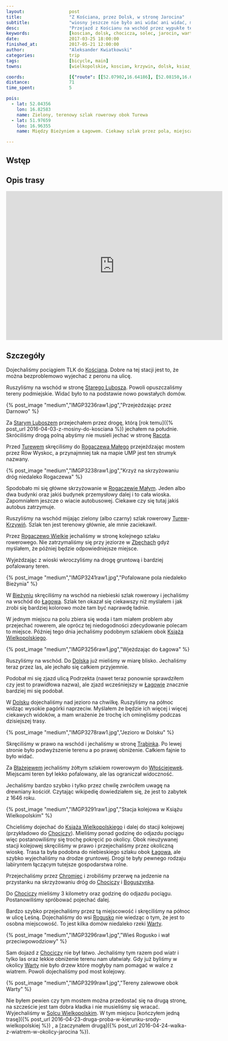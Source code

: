 ```yaml
---
layout:                 post
title:                  "Z Kościana, przez Dolsk, w stronę Jarocina"
subtitle:               "wiosny jeszcze nie było ani widać ani widać, myślałem że będzie więcej górek"
desc:                   "Przejazd z Kościanu na wschód przez wypukłe tereny wokół Dolska. Koniec miał być w Jarocinie, ale odbiliśmy do Chociczy i dojechaliśmy do Solca Wielkopolskiego."
keywords:               [koscian, dolsk, chocicza, solec, jarocin, warta, most]
date:                   2017-03-25 18:00:00
finished_at:            2017-05-21 12:00:00
author:                 "Aleksander Kwiatkowski"
categories:             trip
tags:                   [bicycle, main]
towns:                  [wielkopolskie, koscian, krzywin, dolsk, ksiaz_wielkopolski, nowe_miasto_nad_warta, krzykosy]

coords:                 [{"route": [[52.07902,16.64186], [52.08150,16.65533], [52.08432,16.65980], [52.07546,16.71082], [52.06382,16.73121], [52.05213,16.77099], [52.04981,16.79236], [52.05219,16.80893], [52.03846,16.81476], [52.03815,16.82532], [52.04057,16.82541], [52.03873,16.84498], [52.02399,16.85579], [52.00424,16.90978], [52.00500,16.91171], [52.00257,16.91780], [51.98696,16.93518], [51.97961,16.93870], [51.97567,16.96441], [51.97445,16.99050], [51.97784,17.00621], [51.97363,17.02647], [51.98180,17.06226], [51.98709,17.06243], [51.98645,17.06612], [51.99132,17.06766], [51.99908,17.10191], [51.99650,17.12406], [51.99940,17.15092], [52.00447,17.15744], [52.01377,17.19821], [52.02656,17.21152], [52.03252,17.20937], [52.04250,17.22637], [52.04852,17.22903], [52.03516,17.26396], [52.04224,17.28422], [52.06018,17.30996], [52.06915,17.35897], [52.08540,17.34601], [52.09099,17.34301], [52.09721,17.32679], [52.10075,17.32447], [52.10681,17.32765], [52.10944,17.31975]], "type": "bicycle"}]
distance:               71
time_spent:             5

pois:
  - lat: 52.04356
    lon: 16.82583
    name: Zielony, terenowy szlak rowerowy obok Turewa
  - lat: 51.97659
    lon: 16.96355
    name: Między Bieżyniem a Łagowem. Ciekawy szlak przez pola, miejscami jest mokro.

---
```


[wiki-koscian]: https://pl.wikipedia.org/wiki/Ko%C5%9Bcian
[wiki-stary-lubosz]: https://pl.wikipedia.org/wiki/Stary_Lubosz
[wiki-racot]: https://pl.wikipedia.org/wiki/Racot
[wiki-turew]: https://pl.wikipedia.org/wiki/Turew_(wie%C5%9B_w_wojew%C3%B3dztwie_wielkopolskim)
[wiki-rogaczewo-male]: https://pl.wikipedia.org/wiki/Rogaczewo_Ma%C5%82e
[wiki-krzywin]: https://pl.wikipedia.org/wiki/Krzywi%C5%84
[wiki-rogaczewo-wielkie]: https://pl.wikipedia.org/wiki/Rogaczewo_Wielkie
[wiki-zbechy]: https://pl.wikipedia.org/wiki/Zb%C4%99chy
[wiki-biezyn]: https://pl.wikipedia.org/wiki/Bie%C5%BCy%C5%84
[wiki-lagowo]: https://pl.wikipedia.org/wiki/%C5%81agowo
[wiki-ksiaz-wielkopolski]: https://pl.wikipedia.org/wiki/Ksi%C4%85%C5%BC_Wielkopolski
[wiki-dolsk]: https://pl.wikipedia.org/wiki/Dolsk
[wiki-trabinek]: https://pl.wikipedia.org/wiki/Tr%C4%85binek
[wiki-blazejewo]: https://pl.wikipedia.org/wiki/B%C5%82a%C5%BCejewo_(powiat_%C5%9Bremski)
[wiki-wlosciejewki]: https://pl.wikipedia.org/wiki/W%C5%82o%C5%9Bciejewki_(wie%C5%9B_w_wojew%C3%B3dztwie_wielkopolskim)
[wiki-chromiec]: https://pl.wikipedia.org/wiki/Chromiec_(wojew%C3%B3dztwo_wielkopolskie)
[wiki-chocicza]: https://pl.wikipedia.org/wiki/Chocicza_(gmina_Nowe_Miasto_nad_Wart%C4%85)
[wiki-boguszynek]: https://pl.wikipedia.org/wiki/Boguszynek
[wiki-rogusko]: https://pl.wikipedia.org/wiki/Rogusko
[wiki-warta]: https://pl.wikipedia.org/wiki/Warta
[wiki-solec-wielkopolski]: https://pl.wikipedia.org/wiki/Solec_Wielkopolski


Wstęp
-----


Opis trasy
----------

<iframe height='405' width='590' frameborder='0' allowtransparency='true' scrolling='no' src='https://www.strava.com/activities/913965919/embed/15d9a2bffe235db77b074c6f9923523d24a517c2'></iframe>

Szczegóły
---------

Dojechaliśmy pociągiem TLK do [Kościana][wiki-koscian]. Dobre na tej stacji jest to, że
można bezproblemowo wyjechać z peronu na ulicę.

Ruszyliśmy na wschód w stronę [Starego Lubosza][wiki-stary-lubosz]. Powoli opuszczaliśmy
tereny podmiejskie. Widać było to na podstawie nowo powstałych domów.

{% post_image "medium","IMGP3236raw1.jpg","Przejeżdzając przez Darnowo" %}

Za [Starym Luboszem][wiki-stary-lubosz] przejechałem przez drogę, którą
[rok temu]({% post_url 2016-04-03-z-mosiny-do-kosciana %}) jechałem na południe.
Skróciliśmy drogą polną abyśmy nie musieli jechać w stronę [Racota][wiki-racot].

Przed [Turewem][wiki-turew] skręciliśmy do [Rogaczewa Małego][wiki-rogaczewo-male]
przejeżdzając mostem przez Rów Wyskoc, a przynajmniej tak na mapie UMP jest
ten strumyk nazwany.

{% post_image "medium","IMGP3238raw1.jpg","Krzyż na skrzyżowaniu dróg niedaleko Rogaczewa" %}

Spodobało mi się główne skrzyżowanie w [Rogaczewie Małym][wiki-rogaczewo-male].
Jeden albo dwa budynki oraz jakiś budynek przemysłowy dalej i to cała wioska.
Zapomniałem jeszcze o wiacie autobusowej. Ciekawe czy się tutaj jakiś
autobus zatrzymuje.

Ruszyliśmy na wschód mijając zielony (albo czarny) szlak rowerowy
[Turew][wiki-turew]-[Krzywiń][wiki-krzywin]. Szlak ten jest terenowy głównie,
ale mnie zaciekawił.

Przez [Rogaczewo Wielkie][wiki-rogaczewo-wielkie] jechaliśmy w stronę kolejnego
szlaku rowerowego. Nie zatrzymaliśmy się przy jeziorze w [Zbęchach][wiki-zbechy]
gdyż myślałem, że później będzie odpowiedniejsze miejsce.

Wyjeżdzając z wioski wkroczyliśmy na drogę gruntową i bardziej pofalowany teren.

{% post_image "medium","IMGP3241raw1.jpg","Pofalowane pola niedaleko Bieżynia" %}

W [Bieżyniu][wiki-biezyn] skręciliśmy na wschód na niebieski szlak rowerowy i
jechaliśmy na wschód do [Łagowa][wiki-lagowo]. Szlak ten okazał się ciekawszy niż
myślałem i jak zrobi się bardziej kolorowo może tam być naprawdę ładnie.

W jednym miejscu na polu zbiera się woda i tam miałem problem aby przejechać
rowerem, ale oprócz
tej niedogodności zdecydowanie polecam to miejsce.
Później tego dnia jechaliśmy podobnym szlakiem
obok [Książa Wielkopolskiego][wiki-ksiaz-wielkopolski].

{% post_image "medium","IMGP3256raw1.jpg","Wjeżdzając do Łagowa" %}

Ruszyliśmy na wschód. Do [Dolska][wiki-dolsk] już mieliśmy w miarę blisko. Jechaliśmy
teraz przez las, ale jechało się całkiem przyjemnie.

Podobał mi się zjazd ulicą Podrzekta (nawet teraz ponownie sprawdziłem czy jest
to prawidłowa nazwa), ale zjazd wcześniejszy w [Łagowie][wiki-lagowo]
znacznie bardziej mi się podobał.

W [Dolsku][wiki-dolsk] dojechaliśmy nad jezioro na chwilkę.
Ruszyliśmy na północ widząc wysokie pagórki naprzeciw. Myślałem że
będzie ich więcej i więcej ciekawych widoków,
a mam wrażenie że trochę ich ominęliśmy podczas dzisiejszej trasy.

{% post_image "medium","IMGP3278raw1.jpg","Jezioro w Dolsku" %}

Skręciliśmy w prawo na wschód i jechaliśmy w stronę [Trąbinka][wiki-trabinek].
Po lewej stronie było podwyższenie terenu a po prawej obniżenie.
Całkiem fajnie to było widać.

Za [Błażejewem][wiki-blazejewo] jechaliśmy żółtym szlakiem rowerowym do
[Włościejewek][wiki-wlosciejewki]. Miejscami teren był lekko pofalowany, ale las
ograniczał widoczność.

Jechaliśmy bardzo szybko i tylko przez chwilę zwróciłem uwagę na drewniany kościół.
Czytając wikipedię dowiedziałem się, że jest to zabytek z 1646 roku.

{% post_image "medium","IMGP3291raw1.jpg","Stacja kolejowa w Książu Wielkopolskim" %}

Chcieliśmy dojechać do [Książa Wielkopolskiego][wiki-ksiaz-wielkopolski] i dalej
do stacji kolejowej (przykładowo do [Chociczy][wiki-chocicza]).
Mieliśmy ponad godzinę do odjazdu pociągu więc postanowiliśmy się
trochę pokręcić po okolicy. Obok nieużywanej stacji kolejowej skręciliśmy
w prawo i przejechaliśmy przez okoliczną wioskę. Trasa ta była podobna do
niebieskiego szlaku obok [Łagowa][wiki-lagowo], ale szybko wyjechaliśmy na
drodze gruntowej. Drogi te były pewnego rodzaju labiryntem łączącym tutejsze
gospodarstwa rolne.

Przejechaliśmy przez [Chromiec][wiki-chromiec] i zrobiliśmy przerwę na jedzenie
na przystanku na skrzyżowaniu dróg do [Chociczy][wiki-chocicza] i
[Boguszynka][wiki-boguszynek].

Do [Chociczy][wiki-chocicza] mieliśmy 3 kilometry oraz godzinę do odjazdu pociągu.
Postanowiliśmy spróbować pojechać dalej.

Bardzo szybko przejechaliśmy przez tą miejscowość i skręciliśmy na północ w ulicę
Leśną. Dojechaliśmy do wsi [Rogusko][wiki-rogusko] nie wiedząc o tym, że
jest to osobna miejscowość. To jest kilka domów niedaleko rzeki [Warty][wiki-warta].

{% post_image "medium","IMGP3296raw1.jpg","Wieś Rogusko i wał przeciwpowodziowy" %}

Sam dojazd z [Chociczy][wiki-chocicza] nie był łatwo. Jechaliśmy
tym razem pod wiatr i tylko las oraz
lekkie obniżenie terenu nam ułatwiały. Gdy już byliśmy w okolicy [Warty][wiki-warta]
nie było drzew które mogłyby nam pomagać w walce z wiatrem.
Powoli dojechaliśmy pod most kolejowy.

{% post_image "medium","IMGP3299raw1.jpg","Tereny zalewowe obok Warty" %}

Nie byłem pewien czy tym mostem można przedostać się na drugą stronę, na szczeście
jest tam dobra kładka i nie musieliśmy się wracać. Wyjechaliśmy w
[Solcu Wielkopolskim][wiki-solec-wielkopolski].
W tym miejscu
[kończyłem jedną trasę]({% post_url 2016-04-23-druga-proba-w-kierunku-srody-wielkopolskiej %})
, a
[zaczynałem drugą]({% post_url 2016-04-24-walka-z-wiatrem-w-okolicy-jarocina %}).
